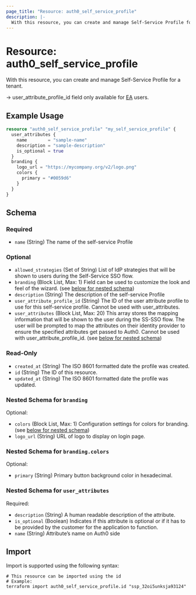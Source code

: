 ```yaml
---
page_title: "Resource: auth0_self_service_profile"
description: |-
  With this resource, you can create and manage Self-Service Profile for a tenant.
---
```


# Resource: auth0_self_service_profile

With this resource, you can create and manage Self-Service Profile for a tenant.

-> user_attribute_profile_id field only available for [EA](https://auth0.com/docs/troubleshoot/product-lifecycle/product-release-stages#early-access) users.

## Example Usage

```terraform
resource "auth0_self_service_profile" "my_self_service_profile" {
  user_attributes {
    name        = "sample-name"
    description = "sample-description"
    is_optional = true
  }
  branding {
    logo_url = "https://mycompany.org/v2/logo.png"
    colors {
      primary = "#0059d6"
    }
  }
}
```

<!-- schema generated by tfplugindocs -->
## Schema

### Required

- `name` (String) The name of the self-service Profile

### Optional

- `allowed_strategies` (Set of String) List of IdP strategies that will be shown to users during the Self-Service SSO flow.
- `branding` (Block List, Max: 1) Field can be used to customize the look and feel of the wizard. (see [below for nested schema](#nestedblock--branding))
- `description` (String) The description of the self-service Profile
- `user_attribute_profile_id` (String) The ID of the user attribute profile to use for this self-service profile. Cannot be used with user_attributes.
- `user_attributes` (Block List, Max: 20) This array stores the mapping information that will be shown to the user during the SS-SSO flow. The user will be prompted to map the attributes on their identity provider to ensure the specified attributes get passed to Auth0. Cannot be used with user_attribute_profile_id. (see [below for nested schema](#nestedblock--user_attributes))

### Read-Only

- `created_at` (String) The ISO 8601 formatted date the profile was created.
- `id` (String) The ID of this resource.
- `updated_at` (String) The ISO 8601 formatted date the profile was updated.

<a id="nestedblock--branding"></a>
### Nested Schema for `branding`

Optional:

- `colors` (Block List, Max: 1) Configuration settings for colors for branding. (see [below for nested schema](#nestedblock--branding--colors))
- `logo_url` (String) URL of logo to display on login page.

<a id="nestedblock--branding--colors"></a>
### Nested Schema for `branding.colors`

Optional:

- `primary` (String) Primary button background color in hexadecimal.



<a id="nestedblock--user_attributes"></a>
### Nested Schema for `user_attributes`

Required:

- `description` (String) A human readable description of the attribute.
- `is_optional` (Boolean) Indicates if this attribute is optional or if it has to be provided by the customer for the application to function.
- `name` (String) Attribute’s name on Auth0 side

## Import

Import is supported using the following syntax:

```shell
# This resource can be imported using the id
# Example:
terraform import auth0_self_service_profile.id "ssp_32oi5unksja93124"
```
